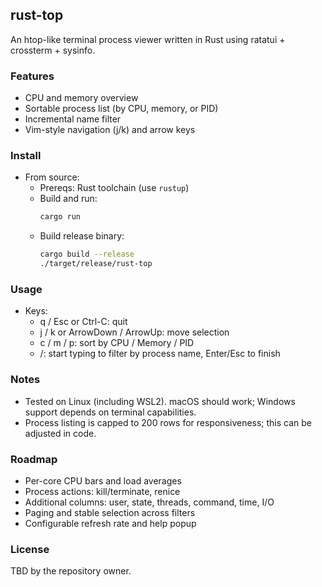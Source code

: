 ## rust-top

An htop-like terminal process viewer written in Rust using ratatui + crossterm + sysinfo.

### Features
- CPU and memory overview
- Sortable process list (by CPU, memory, or PID)
- Incremental name filter
- Vim-style navigation (j/k) and arrow keys

### Install
- From source:
  - Prereqs: Rust toolchain (use `rustup`)
  - Build and run:
    ```bash
    cargo run
    ```
  - Build release binary:
    ```bash
    cargo build --release
    ./target/release/rust-top
    ```

### Usage
- Keys:
  - q / Esc or Ctrl-C: quit
  - j / k or ArrowDown / ArrowUp: move selection
  - c / m / p: sort by CPU / Memory / PID
  - /: start typing to filter by process name, Enter/Esc to finish

### Notes
- Tested on Linux (including WSL2). macOS should work; Windows support depends on terminal capabilities.
- Process listing is capped to 200 rows for responsiveness; this can be adjusted in code.

### Roadmap
- Per-core CPU bars and load averages
- Process actions: kill/terminate, renice
- Additional columns: user, state, threads, command, time, I/O
- Paging and stable selection across filters
- Configurable refresh rate and help popup

### License
TBD by the repository owner.


